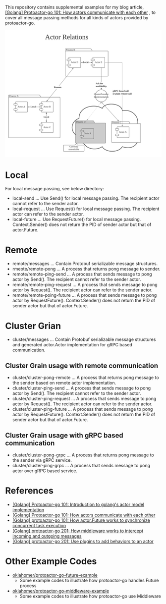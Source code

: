 This repository contains supplemental examples for my blog article, [[Golang] Protoactor-go 101: How actors communicate with each other](https://blog.oklahome.net/2018/09/protoactor-go-messaging-protocol.html) , to cover all message passing methods for all kinds of actors provided by protoactor-go.

![](https://raw.githubusercontent.com/oklahomer/protoactor-go-sender-example/master/docs/components.png)

# Local
For local message passing, see below directory:
- local-send ... Use Send() for local message passing. The recipient actor cannot refer to the sender actor.
- local-request ... Use Request() for local message passing. The recipient actor can refer to the sender actor.
- local-future ... Use RequestFuture() for local message passing. Context.Sender() does not return the PID of sender actor but that of actor.Future.

# Remote
- remote/messages ... Contain Protobuf serializable message structures.
- rmeote/remote-pong ... A process that returns pong message to sender.
- remote/remote-ping-send ... A process that sends message to pong actor by Send(). The recipient cannot refer to the sender actor.
- remote/remote-ping-request ... A process that sends message to pong actor by Request(). The recipient actor can refer to the sender actor.
- remote/remote-poing-future ... A process that sends message to pong actor by RequestFuture(). Context.Sender() does not return the PID of sender actor but that of actor.Future.

# Cluster Grian
- cluster/messages ... Contain Protobuf serializable message structures and generated actor.Actor implementation for gRPC based communication.

## Cluster Grain usage with remote communication
- cluster/cluster-pong-remote ... A process that returns pong message to the sender based on remote actor implementation.
- cluster/cluster-ping-send ... A process that sends message to pong actor by Send(). The recipient cannot refer to the sender actor.
- cluster/cluster-ping-request ... A process that sends message to pong actor by Request(). The recipient actor can refer to the sender actor.
- cluster/cluster-ping-future ... A process that sends message to pong actor by RequestFuture(). Context.Sender() does not return the PID of sender actor but that of actor.Future.

## Cluster Grain usage with gRPC based communication
- cluster/cluster-pong-grpc ... A process that returns pong message to the sender via gRPC service.
- cluster/cluster-ping-grpc ... A process that sends message to pong actor over gRPC based service.

# References
- [[Golang] Protoactor-go 101: Introduction to golang's actor model implementation](https://blog.oklahome.net/2018/07/protoactor-go-introduction.html)
- [[Golang] Protoactor-go 101: How actors communicate with each other](https://blog.oklahome.net/2018/09/protoactor-go-messaging-protocol.html)
- [[Golang] protoactor-go 101: How actor.Future works to synchronize concurrent task execution](https://blog.oklahome.net/2018/11/protoactor-go-how-future-works.html)
- [[Golang] protoactor-go 201: How middleware works to intercept incoming and outgoing messages](https://blog.oklahome.net/2018/11/protoactor-go-middleware.html)
- [[Golang] protoactor-go 201: Use plugins to add behaviors to an actor](https://blog.oklahome.net/2018/12/protoactor-go-use-plugin-to-add-behavior.html)

# Other Example Codes
- [oklahomer/protoactor-go-future-example](https://github.com/oklahomer/protoactor-go-future-example)
  - Some example codes to illustrate how protoactor-go handles Future process
- [oklahomer/protoactor-go-middleware-example](https://github.com/oklahomer/protoactor-go-middleware-example)
  - Some example codes to illustrate how protoactor-go use Middleware
